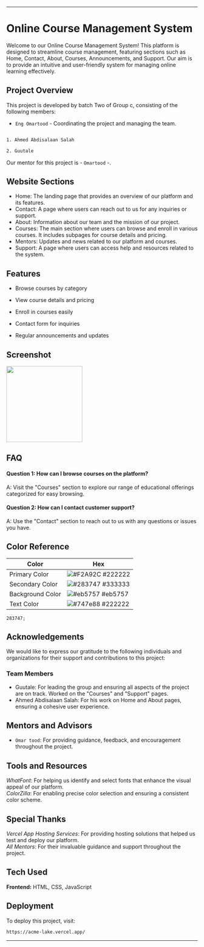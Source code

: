 
---

# Online Course Management System
Welcome to our Online Course Management System! This platform is designed to streamline course management, featuring sections such as Home, Contact, About, Courses, Announcements, and Support. Our aim is to provide an intuitive and user-friendly system for managing online learning effectively.

## Project Overview 

This project is developed by batch Two of Group c, consisting of the following members:

- `Eng Omartood` - Coordinating the project and managing the team.
```bash

1. Ahmed Abdisalaan Salah

2. Guutale
```
Our mentor for this project is - `Omartood` -.

## Website Sections

- Home: The landing page that provides an overview of our platform and its features.
- Contact: A page where users can reach out to us for any inquiries or support.
- About: Information about our team and the mission of our project.
- Courses: The main section where users can browse and enroll in various courses. It includes subpages for course details and pricing.
- Mentors: Updates and news related to our platform and courses.
- Support: A page where users can access help and resources related to the system.

## Features

- Browse courses by category 

- View course details and pricing

- Enroll in courses easily

- Contact form for inquiries

- Regular announcements and updates

## Screenshot
<img src="image-1.jpeg" width=200 height=200>

## FAQ

#### Question 1: How can I browse courses on the platform?

A: Visit the "Courses" section to explore our range of educational offerings categorized for easy browsing.

#### Question 2: How can I contact customer support?

A: Use the "Contact" section to reach out to us with any questions or issues you have.

## Color Reference

| Color             | Hex                                                                |
| ----------------- | ------------------------------------------------------------------ |
| Primary    Color | ![#F2A92C](https://via.placeholder.com/10/0a192f?text=+) #222222 |
| Secondary  Color | ![#283747](https://via.placeholder.com/10/f8f8f8?text=+) #333333 |
| Background Color | ![#eb5757](https://via.placeholder.com/10/00b48a?text=+) #eb5757 |
| Text       Color | ![#747e88](https://via.placeholder.com/10/00b48a?text=+) #222222 |
    283747;

## Acknowledgements

We would like to express our gratitude to the following individuals and organizations for their support and contributions to this project:

### Team Members
-  Guutale: For leading the group and ensuring all aspects of the project are on track. Worked on the "Courses" and "Support" pages.
- Ahmed Abdisalaan Salah: For his work on Home and About pages, ensuring a cohesive user experience.

## Mentors and Advisors
- `Omar tood`: For providing guidance, feedback, and encouragement throughout the project.

## Tools and Resources
*WhatFont*: For helping us identify and select fonts that enhance the visual appeal of our platform.  
*ColorZilla*: For enabling precise color selection and ensuring a consistent color scheme.

## Special Thanks 
*Vercel App Hosting Services*: For providing hosting solutions that helped us test and deploy our platform.  
*All Mentors*: For their invaluable guidance and support throughout the project.

## Tech Used

**Frontend:** HTML, CSS, JavaScript

## Deployment

To deploy this project, visit:

```bash
https://acme-lake.vercel.app/
```

---